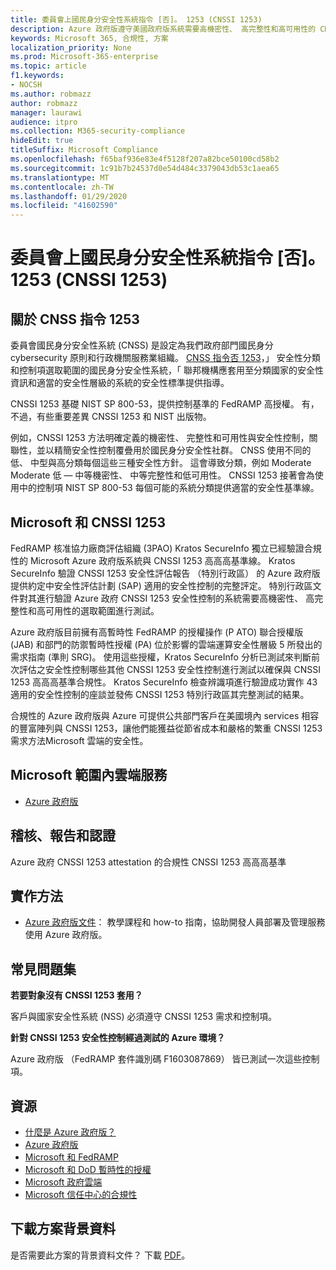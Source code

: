 ```yaml
---
title: 委員會上國民身分安全性系統指令 [否]。 1253 (CNSSI 1253)
description: Azure 政府版遵守美國政府版系統需要高機密性、 高完整性和高可用性的 CNSSI 1253 安全性控制。
keywords: Microsoft 365, 合規性, 方案
localization_priority: None
ms.prod: Microsoft-365-enterprise
ms.topic: article
f1.keywords:
- NOCSH
ms.author: robmazz
author: robmazz
manager: laurawi
audience: itpro
ms.collection: M365-security-compliance
hideEdit: true
titleSuffix: Microsoft Compliance
ms.openlocfilehash: f65baf936e83e4f5128f207a82bce50100cd58b2
ms.sourcegitcommit: 1c91b7b24537d0e54d484c3379043db53c1aea65
ms.translationtype: MT
ms.contentlocale: zh-TW
ms.lasthandoff: 01/29/2020
ms.locfileid: "41602590"
---
```

# <a name="committee-on-national-security-systems-instruction-no-1253-cnssi-1253"></a>委員會上國民身分安全性系統指令 [否]。 1253 (CNSSI 1253)

## <a name="about-cnss-instruction-1253"></a>關於 CNSS 指令 1253

委員會國民身分安全性系統 (CNSS) 是設定為我們政府部門國民身分 cybersecurity 原則和行政機關服務業組織。 [CNSS 指令否 1253](https://www.dss.mil/Portals/69/documents/io/rmf/CNSSI_No1253.pdf)，」 安全性分類和控制項選取範圍的國民身分安全性系統，「 聯邦機構應套用至分類國家的安全性資訊和適當的安全性層級的系統的安全性標準提供指導。  
  
CNSSI 1253 基礎 NIST SP 800-53，提供控制基準的 FedRAMP 高授權。 有，不過，有些重要差異 CNSSI 1253 和 NIST 出版物。  
  
例如，CNSSI 1253 方法明確定義的機密性、 完整性和可用性與安全性控制，關聯性，並以精簡安全性控制覆疊用於國民身分安全性社群。 CNSS 使用不同的低、 中型與高分類每個這些三種安全性方針。 這會導致分類，例如 Moderate Moderate 低 — 中等機密性、 中等完整性和低可用性。 CNSSI 1253 接著會為使用中的控制項 NIST SP 800-53 每個可能的系統分類提供適當的安全性基準線。

## <a name="microsoft-and-cnssi-1253"></a>Microsoft 和 CNSSI 1253

FedRAMP 核准協力廠商評估組織 (3PAO) Kratos SecureInfo 獨立已經驗證合規性的 Microsoft Azure 政府版系統與 CNSSI 1253 高高高基準線。 Kratos SecureInfo 驗證 CNSSI 1253 安全性評估報告 （特別行政區） 的 Azure 政府版提供約定中安全性評估計劃 (SAP) 適用的安全性控制的完整評定。 特別行政區文件對其進行驗證 Azure 政府 CNSSI 1253 安全性控制的系統需要高機密性、 高完整性和高可用性的選取範圍進行測試。  
  
Azure 政府版目前擁有高暫時性 FedRAMP 的授權操作 (P ATO) 聯合授權版 (JAB) 和部門的防禦暫時性授權 (PA) 位於影響的雲端運算安全性層級 5 所發出的需求指南 (準則 SRG)。 使用這些授權，Kratos SecureInfo 分析已測試來判斷前次評估之安全性控制哪些其他 CNSSI 1253 安全性控制進行測試以確保與 CNSSI 1253 高高高基準合規性。 Kratos SecureInfo 檢查辨識項進行驗證成功實作 43 適用的安全性控制的座談並發佈 CNSSI 1253 特別行政區其完整測試的結果。  
  
合規性的 Azure 政府版與 Azure 可提供公共部門客戶在美國境內 services 相容的豐富陣列與 CNSSI 1253，讓他們能獲益從節省成本和嚴格的繁重 CNSSI 1253 需求方法Microsoft 雲端的安全性。

## <a name="microsoft-in-scope-cloud-services"></a>Microsoft 範圍內雲端服務

- [Azure 政府版](https://aka.ms/AzureCompliance)

## <a name="audits-reports-and-certificates"></a>稽核、報告和認證

Azure 政府 CNSSI 1253 attestation 的合規性 CNSSI 1253 高高高基準

## <a name="how-to-implement"></a>實作方法

- [Azure 政府版文件](https://docs.microsoft.com/azure/azure-government/)： 教學課程和 how-to 指南，協助開發人員部署及管理服務使用 Azure 政府版。

## <a name="frequently-asked-questions"></a>常見問題集

**若要對象沒有 CNSSI 1253 套用？**

客戶與國家安全性系統 (NSS) 必須遵守 CNSSI 1253 需求和控制項。

**針對 CNSSI 1253 安全性控制經過測試的 Azure 環境？**

Azure 政府版 （FedRAMP 套件識別碼 F1603087869） 皆已測試一次這些控制項。

## <a name="resources"></a>資源

- [什麼是 Azure 政府版？](https://docs.microsoft.com/azure/azure-government/documentation-government-welcome)
- [Azure 政府版](https://aka.ms/Azure-Government)
- [Microsoft 和 FedRAMP](offering-fedramp.md)
- [Microsoft 和 DoD 暫時性的授權](offering-DoD-DISA-L2-L4-L5.md)
- [Microsoft 政府雲端](https://www.microsoft.com/enterprise/government)
- [Microsoft 信任中心的合規性](https://www.microsoft.com/trust-center/compliance/compliance-overview)

## <a name="download-the-offering-backgrounder"></a>下載方案背景資料

是否需要此方案的背景資料文件？ 下載 [PDF](https://download.microsoft.com/download/6/E/C/6EC27E89-826E-44CB-A107-2A37AC879206/CNSSI_1253-Compliance.pdf)。
